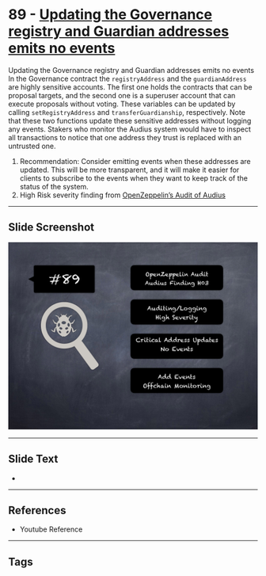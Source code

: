 
# 89 - [Updating the Governance registry and Guardian addresses emits no events](./Updating%20the%20Governance%20registry%20and%20Guardian%20addresses%20emits%20no%20events.md)

Updating the Governance registry and Guardian addresses emits no events In the Governance contract the `registryAddress` and the `guardianAddress` are highly sensitive accounts. The first one holds the contracts that can be proposal targets, and the second one is a superuser account that can execute proposals without voting. These variables can be updated by calling `setRegistryAddress` and `transferGuardianship`, respectively. Note that these two functions update these sensitive addresses without logging any events. Stakers who monitor the Audius system would have to inspect all transactions to notice that one address they trust is replaced with an untrusted one.


1.  Recommendation: Consider emitting events when these addresses are updated. This will be more transparent, and it will make it easier for clients to subscribe to the events when they want to keep track of the status of the system.
2.  High Risk severity finding from [OpenZeppelin’s Audit of Audius](https://blog.openzeppelin.com/audius-contracts-audit/#high)


___
## Slide Screenshot
![089.png](../../images/7.%20Audit%20Findings%20101/089.png)
___
## Slide Text
- 
___
## References
- Youtube Reference
___
## Tags
